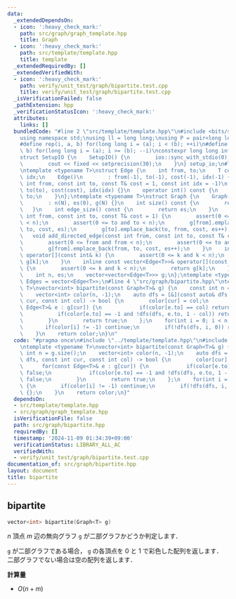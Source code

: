 ```yaml
---
data:
  _extendedDependsOn:
  - icon: ':heavy_check_mark:'
    path: src/graph/graph_template.hpp
    title: Graph
  - icon: ':heavy_check_mark:'
    path: src/template/template.hpp
    title: template
  _extendedRequiredBy: []
  _extendedVerifiedWith:
  - icon: ':heavy_check_mark:'
    path: verify/unit_test/graph/bipartite.test.cpp
    title: verify/unit_test/graph/bipartite.test.cpp
  _isVerificationFailed: false
  _pathExtension: hpp
  _verificationStatusIcon: ':heavy_check_mark:'
  attributes:
    links: []
  bundledCode: "#line 2 \"src/template/template.hpp\"\n#include <bits/stdc++.h>\n\
    using namespace std;\nusing ll = long long;\nusing P = pair<long long, long long>;\n\
    #define rep(i, a, b) for(long long i = (a); i < (b); ++i)\n#define rrep(i, a,\
    \ b) for(long long i = (a); i >= (b); --i)\nconstexpr long long inf = 4e18;\n\
    struct SetupIO {\n    SetupIO() {\n        ios::sync_with_stdio(0);\n        cin.tie(0);\n\
    \        cout << fixed << setprecision(30);\n    }\n} setup_io;\n#line 3 \"src/graph/graph_template.hpp\"\
    \ntemplate <typename T>\nstruct Edge {\n    int from, to;\n    T cost;\n    int\
    \ idx;\n    Edge()\n        : from(-1), to(-1), cost(-1), idx(-1) {}\n    Edge(const\
    \ int from, const int to, const T& cost = 1, const int idx = -1)\n        : from(from),\
    \ to(to), cost(cost), idx(idx) {}\n    operator int() const {\n        return\
    \ to;\n    }\n};\ntemplate <typename T>\nstruct Graph {\n    Graph(const int N)\n\
    \        : n(N), es(0), g(N) {}\n    int size() const {\n        return n;\n \
    \   }\n    int edge_size() const {\n        return es;\n    }\n    void add_edge(const\
    \ int from, const int to, const T& cost = 1) {\n        assert(0 <= from and from\
    \ < n);\n        assert(0 <= to and to < n);\n        g[from].emplace_back(from,\
    \ to, cost, es);\n        g[to].emplace_back(to, from, cost, es++);\n    }\n \
    \   void add_directed_edge(const int from, const int to, const T& cost = 1) {\n\
    \        assert(0 <= from and from < n);\n        assert(0 <= to and to < n);\n\
    \        g[from].emplace_back(from, to, cost, es++);\n    }\n    inline vector<Edge<T>>&\
    \ operator[](const int& k) {\n        assert(0 <= k and k < n);\n        return\
    \ g[k];\n    }\n    inline const vector<Edge<T>>& operator[](const int& k) const\
    \ {\n        assert(0 <= k and k < n);\n        return g[k];\n    }\n\n   private:\n\
    \    int n, es;\n    vector<vector<Edge<T>>> g;\n};\ntemplate <typename T>\nusing\
    \ Edges = vector<Edge<T>>;\n#line 4 \"src/graph/bipartite.hpp\"\ntemplate <typename\
    \ T>\nvector<int> bipartite(const Graph<T>& g) {\n    const int n = g.size();\n\
    \    vector<int> color(n, -1);\n    auto dfs = [&](const auto& dfs, const int\
    \ cur, const int col) -> bool {\n        color[cur] = col;\n        for(const\
    \ Edge<T>& e : g[cur]) {\n            if(color[e.to] == col) return false;\n \
    \           if(color[e.to] == -1 and !dfs(dfs, e.to, 1 - col)) return false;\n\
    \        }\n        return true;\n    };\n    for(int i = 0; i < n; ++i) {\n \
    \       if(color[i] != -1) continue;\n        if(!dfs(dfs, i, 0)) return {};\n\
    \    }\n    return color;\n}\n"
  code: "#pragma once\n#include \"../template/template.hpp\"\n#include \"./graph_template.hpp\"\
    \ntemplate <typename T>\nvector<int> bipartite(const Graph<T>& g) {\n    const\
    \ int n = g.size();\n    vector<int> color(n, -1);\n    auto dfs = [&](const auto&\
    \ dfs, const int cur, const int col) -> bool {\n        color[cur] = col;\n  \
    \      for(const Edge<T>& e : g[cur]) {\n            if(color[e.to] == col) return\
    \ false;\n            if(color[e.to] == -1 and !dfs(dfs, e.to, 1 - col)) return\
    \ false;\n        }\n        return true;\n    };\n    for(int i = 0; i < n; ++i)\
    \ {\n        if(color[i] != -1) continue;\n        if(!dfs(dfs, i, 0)) return\
    \ {};\n    }\n    return color;\n}"
  dependsOn:
  - src/template/template.hpp
  - src/graph/graph_template.hpp
  isVerificationFile: false
  path: src/graph/bipartite.hpp
  requiredBy: []
  timestamp: '2024-11-09 01:34:39+09:00'
  verificationStatus: LIBRARY_ALL_AC
  verifiedWith:
  - verify/unit_test/graph/bipartite.test.cpp
documentation_of: src/graph/bipartite.hpp
layout: document
title: bipartite
---
```


## bipartite

```cpp
vector<int> bipartite(Graph<T> g)
```

$n$ 頂点 $m$ 辺の無向グラフ `g` が二部グラフかどうか判定します．

`g` が二部グラフである場合， `g` の各頂点を $0$ と $1$ で彩色した配列を返します．<br>
二部グラフでない場合は空の配列を返します．

**計算量**

- $O(n + m)$